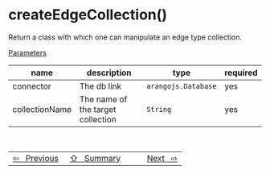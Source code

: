# createEdgeCollection()
Return a class with which one can manipulate an edge type collection.

<ins>Parameters</ins>

name | description | type | required
---- | ----------- | ---- | --------
connector | The db link | `arangojs.Database` | yes
collectionName | The name of the target collection | `String` | yes

<br>

<table width="100%">
  <tr>
    <td width="33%">
      <a href="create_document_collection.md">⇦&nbsp;&nbsp;&nbsp;Previous</a>
    </td>
    <td width="*" align="center">
      <a href="summary.md">⇧&nbsp;&nbsp;&nbsp;Summary</a>
    </td>
    <td width="33%" align="right">
      <a href="collection_adapter.md">Next&nbsp;&nbsp;&nbsp;⇨</a>
    </td>
  </tr>
</table>
